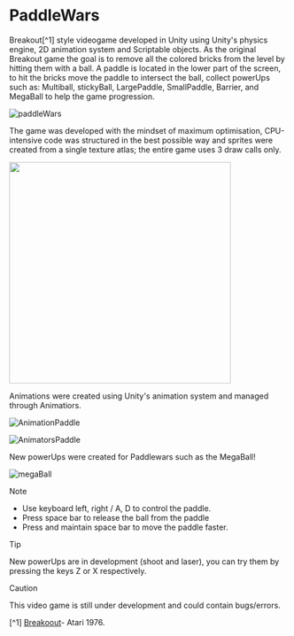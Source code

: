 # PaddleWars
Breakout[^1] style videogame developed in Unity using Unity's physics engine, 2D animation system and Scriptable objects. As the original Breakout game the goal is to remove all the colored bricks from the level by hitting them with a ball. A paddle is located in the lower part of the screen, to hit the bricks move the paddle to intersect the ball, collect powerUps such as: Multiball, stickyBall, LargePaddle, SmallPaddle, Barrier, and MegaBall to help the game progression.
 
![paddleWars](https://github.com/MethodCa/PaddleWars/assets/15893276/c8b6dc1a-7d94-4664-a0e9-8f522f5d4dd3)

The game was developed with the mindset of maximum optimisation, CPU-intensive code was structured in the best possible way and sprites were created from a single texture atlas; the entire game uses 3 draw calls only.

 <img src="https://github.com/MethodCa/PaddleWars/assets/15893276/4cbcf886-a4da-405e-aaa5-522dcd3107e8" width="400" height="400">

Animations were created using Unity's animation system and managed through Animatiors.

![AnimationPaddle](https://github.com/MethodCa/PaddleWars/assets/15893276/76ab825b-b3d2-485d-a33a-c7a00a8572be)


![AnimatorsPaddle](https://github.com/MethodCa/PaddleWars/assets/15893276/20e8a792-57c2-438a-8282-bd991c88f364)


New powerUps were created for Paddlewars such as the MegaBall!

 ![megaBall](https://github.com/MethodCa/PaddleWars/assets/15893276/882c6f85-cc99-4595-b979-d36d2353bab1)


> [!NOTE]
> - Use keyboard left, right / A, D to control the paddle.
> - Press space bar to release the ball from the paddle
> - Press and maintain space bar to move the paddle faster.

> [!TIP]
> New powerUps are in development (shoot and laser), you can try them by pressing the keys Z or X respectively.

> [!CAUTION]
> This video game is still under development and could contain bugs/errors.

[^1] [Breakoout](https://en.wikipedia.org/wiki/Breakout_(video_game))- Atari 1976.

 
